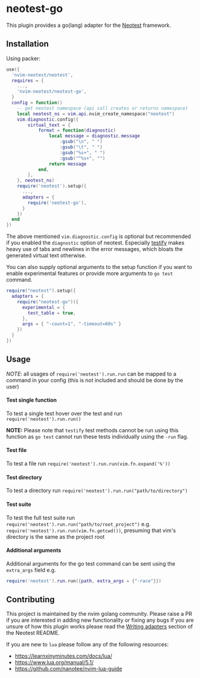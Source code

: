 # neotest-go

This plugin provides a go(lang) adapter for the [Neotest](https://github.com/rcarriga/neotest) framework.

## Installation

Using packer:

```lua
use({
  'nvim-neotest/neotest',
  requires = {
    ...,
    'nvim-neotest/neotest-go',
  }
  config = function()
    -- get neotest namespace (api call creates or returns namespace)
    local neotest_ns = vim.api.nvim_create_namespace("neotest")
    vim.diagnostic.config({
    	virtual_text = {
    		format = function(diagnostic)
    			local message = diagnostic.message
    				:gsub("\n", " ")
    				:gsub("\t", " ")
    				:gsub("%s+", " ")
    				:gsub("^%s+", "")
    			return message
    		end,
    	},
    }, neotest_ns)
    require('neotest').setup({
      ...,
      adapters = {
        require('neotest-go'),
      }
    })
  end
})
```

The above mentioned `vim.diagnostic.config` is optional but recommended if you 
enabled the `diagnostic` option of neotest. Especially [testify](https://github.com/stretchr/testify)
makes heavy use of tabs and newlines in the error messages, which bloats the 
generated virtual text otherwise.

You can also supply optional arguments to the setup function if you want to
enable experimental features or provide more arguments to `go test` command.

```lua
require("neotest").setup({
  adapters = {
    require("neotest-go")({
      experimental = {
        test_table = true,
      },
      args = { "-count=1", "-timeout=60s" }
    })
  }
})
```

## Usage

_NOTE_: all usages of `require('neotest').run.run` can be mapped to a command in your config (this is not included and should be done by the user)

#### Test single function

To test a single test hover over the test and run `require('neotest').run.run()`

**NOTE:** Please note that `testify` test methods cannot be run using this function
as `go test` cannot run these tests individually using the `-run` flag.

#### Test file

To test a file run `require('neotest').run.run(vim.fn.expand('%'))`

#### Test directory

To test a directory run `require('neotest').run.run("path/to/directory")`

#### Test suite

To test the full test suite run `require('neotest').run.run("path/to/root_project")`
e.g. `require('neotest').run.run(vim.fn.getcwd())`, presuming that vim's directory is the same as the project root

#### Additional arguments

Additional arguments for the go test command can be sent using the `extra_args` field e.g.

```lua
require('neotest').run.run({path, extra_args = {"-race"}})
```

## Contributing

This project is maintained by the nvim golang community. Please raise a PR if you are interested in adding new functionality or fixing any bugs
If you are unsure of how this plugin works please read the [Writing adapters](https://github.com/nvim-neotest/neotest#writing-adapters) section of the Neotest README.

If you are new to `lua` please follow any of the following resources:

- https://learnxinyminutes.com/docs/lua/
- https://www.lua.org/manual/5.1/
- https://github.com/nanotee/nvim-lua-guide
